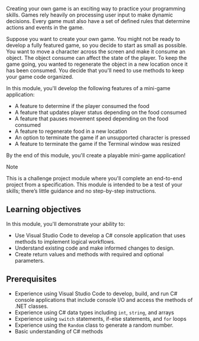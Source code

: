 Creating your own game is an exciting way to practice your programming skills. Games rely heavily on processing user input to make dynamic decisions. Every game must also have a set of defined rules that determine actions and events in the game.

Suppose you want to create your own game. You might not be ready to develop a fully featured game, so you decide to start as small as possible. You want to move a character across the screen and make it consume an object. The object consume can affect the state of the player. To keep the game going, you wanted to regenerate the object in a new location once it has been consumed. You decide that you'll need to use methods to keep your game code organized.

In this module, you'll develop the following features of a mini-game application:

- A feature to determine if the player consumed the food
- A feature that updates player status depending on the food consumed
- A feature that pauses movement speed depending on the food consumed
- A feature to regenerate food in a new location
- An option to terminate the game if an unsupported character is pressed
- A feature to terminate the game if the Terminal window was resized

By the end of this module, you'll create a playable mini-game application!

> [!NOTE]
> This is a challenge project module where you'll complete an end-to-end project from a specification. This module is intended to be a test of your skills; there’s little guidance and no step-by-step instructions.

## Learning objectives

In this module, you'll demonstrate your ability to:

- Use Visual Studio Code to develop a C# console application that uses methods to implement logical workflows.
- Understand existing code and make informed changes to design.
- Create return values and methods with required and optional parameters.

## Prerequisites

- Experience using Visual Studio Code to develop, build, and run C# console applications that include console I/O and access the methods of .NET classes.
- Experience using C# data types including `int`, `string`, and arrays
- Experience using `switch` statements, if-else statements, and `for` loops
- Experience using the `Random` class to generate a random number.
- Basic understanding of C# methods